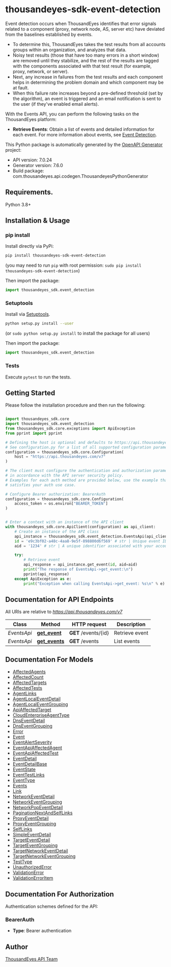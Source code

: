# thousandeyes-sdk-event-detection

Event detection occurs when ThousandEyes identifies that error signals related to a component (proxy, network node, AS, server etc) have deviated from the baselines established by events.
* To determine this, ThousandEyes takes the test results from all accounts groups within an organization, and analyzes that data.
* Noisy test results (those that have too many errors in a short window) are removed until they stabilize, and the rest of the results are tagged with the components associated with that test result (for example, proxy, network, or server).
* Next, any increase in failures from the test results and each component helps in determining the problem domain and which component may be at fault.
* When this failure rate increases beyond a pre-defined threshold (set by the algorithm), an event is triggered and an email notification is sent to the user (if they've enabled email alerts).

With the Events API, you can perform the following tasks on the ThousandEyes platform:
* **Retrieve Events**: Obtain a list of events and detailed information for each event. For more information about events, see [Event Detection](https://docs.thousandeyes.com/product-documentation/event-detection).


This Python package is automatically generated by the [OpenAPI Generator](https://openapi-generator.tech) project:

- API version: 7.0.24
- Generator version: 7.6.0
- Build package: com.thousandeyes.api.codegen.ThousandeyesPythonGenerator

## Requirements.

Python 3.8+

## Installation & Usage
### pip install

Install directly via PyPi:

```sh
pip install thousandeyes-sdk-event-detection
```
(you may need to run `pip` with root permission: `sudo pip install thousandeyes-sdk-event-detection`)

Then import the package:
```python
import thousandeyes_sdk.event_detection
```

### Setuptools

Install via [Setuptools](http://pypi.python.org/pypi/setuptools).

```sh
python setup.py install --user
```
(or `sudo python setup.py install` to install the package for all users)

Then import the package:
```python
import thousandeyes_sdk.event_detection
```

### Tests

Execute `pytest` to run the tests.

## Getting Started

Please follow the installation procedure and then run the following:

```python

import thousandeyes_sdk.core
import thousandeyes_sdk.event_detection
from thousandeyes_sdk.core.exceptions import ApiException
from pprint import pprint

# Defining the host is optional and defaults to https://api.thousandeyes.com/v7
# See configuration.py for a list of all supported configuration parameters.
configuration = thousandeyes_sdk.core.Configuration(
    host = "https://api.thousandeyes.com/v7"
)

# The client must configure the authentication and authorization parameters
# in accordance with the API server security policy.
# Examples for each auth method are provided below, use the example that
# satisfies your auth use case.

# Configure Bearer authorization: BearerAuth
configuration = thousandeyes_sdk.core.Configuration(
    access_token = os.environ["BEARER_TOKEN"]
)


# Enter a context with an instance of the API client
with thousandeyes_sdk.core.ApiClient(configuration) as api_client:
    # Create an instance of the API class
    api_instance = thousandeyes_sdk.event_detection.EventsApi(api_client)
    id = 'e9c3bf02-a48c-4aa8-9e5f-898800d6f569' # str | Unique event ID.
    aid = '1234' # str | A unique identifier associated with your account group. You can retrieve your `AccountGroupId` from the `/account-groups` endpoint. Note that you must be assigned to the target account group. Specifying this parameter without being assigned to the target account group will result in an error response. (optional)

    try:
        # Retrieve event
        api_response = api_instance.get_event(id, aid=aid)
        print("The response of EventsApi->get_event:\n")
        pprint(api_response)
    except ApiException as e:
        print("Exception when calling EventsApi->get_event: %s\n" % e)

```

## Documentation for API Endpoints

All URIs are relative to *https://api.thousandeyes.com/v7*

Class | Method | HTTP request | Description
------------ | ------------- | ------------- | -------------
*EventsApi* | [**get_event**](https://github.com/thousandeyes/thousandeyes-sdk-python//tree/main/thousandeyes-sdk-event-detection/docs/EventsApi.md#get_event) | **GET** /events/{id} | Retrieve event
*EventsApi* | [**get_events**](https://github.com/thousandeyes/thousandeyes-sdk-python//tree/main/thousandeyes-sdk-event-detection/docs/EventsApi.md#get_events) | **GET** /events | List events


## Documentation For Models

 - [AffectedAgents](https://github.com/thousandeyes/thousandeyes-sdk-python//tree/main/thousandeyes-sdk-event-detection/docs/AffectedAgents.md)
 - [AffectedCount](https://github.com/thousandeyes/thousandeyes-sdk-python//tree/main/thousandeyes-sdk-event-detection/docs/AffectedCount.md)
 - [AffectedTargets](https://github.com/thousandeyes/thousandeyes-sdk-python//tree/main/thousandeyes-sdk-event-detection/docs/AffectedTargets.md)
 - [AffectedTests](https://github.com/thousandeyes/thousandeyes-sdk-python//tree/main/thousandeyes-sdk-event-detection/docs/AffectedTests.md)
 - [AgentLinks](https://github.com/thousandeyes/thousandeyes-sdk-python//tree/main/thousandeyes-sdk-event-detection/docs/AgentLinks.md)
 - [AgentLocalEventDetail](https://github.com/thousandeyes/thousandeyes-sdk-python//tree/main/thousandeyes-sdk-event-detection/docs/AgentLocalEventDetail.md)
 - [AgentLocalEventGrouping](https://github.com/thousandeyes/thousandeyes-sdk-python//tree/main/thousandeyes-sdk-event-detection/docs/AgentLocalEventGrouping.md)
 - [ApiAffectedTarget](https://github.com/thousandeyes/thousandeyes-sdk-python//tree/main/thousandeyes-sdk-event-detection/docs/ApiAffectedTarget.md)
 - [CloudEnterpriseAgentType](https://github.com/thousandeyes/thousandeyes-sdk-python//tree/main/thousandeyes-sdk-event-detection/docs/CloudEnterpriseAgentType.md)
 - [DnsEventDetail](https://github.com/thousandeyes/thousandeyes-sdk-python//tree/main/thousandeyes-sdk-event-detection/docs/DnsEventDetail.md)
 - [DnsEventGrouping](https://github.com/thousandeyes/thousandeyes-sdk-python//tree/main/thousandeyes-sdk-event-detection/docs/DnsEventGrouping.md)
 - [Error](https://github.com/thousandeyes/thousandeyes-sdk-python//tree/main/thousandeyes-sdk-event-detection/docs/Error.md)
 - [Event](https://github.com/thousandeyes/thousandeyes-sdk-python//tree/main/thousandeyes-sdk-event-detection/docs/Event.md)
 - [EventAlertSeverity](https://github.com/thousandeyes/thousandeyes-sdk-python//tree/main/thousandeyes-sdk-event-detection/docs/EventAlertSeverity.md)
 - [EventApiAffectedAgent](https://github.com/thousandeyes/thousandeyes-sdk-python//tree/main/thousandeyes-sdk-event-detection/docs/EventApiAffectedAgent.md)
 - [EventApiAffectedTest](https://github.com/thousandeyes/thousandeyes-sdk-python//tree/main/thousandeyes-sdk-event-detection/docs/EventApiAffectedTest.md)
 - [EventDetail](https://github.com/thousandeyes/thousandeyes-sdk-python//tree/main/thousandeyes-sdk-event-detection/docs/EventDetail.md)
 - [EventDetailBase](https://github.com/thousandeyes/thousandeyes-sdk-python//tree/main/thousandeyes-sdk-event-detection/docs/EventDetailBase.md)
 - [EventState](https://github.com/thousandeyes/thousandeyes-sdk-python//tree/main/thousandeyes-sdk-event-detection/docs/EventState.md)
 - [EventTestLinks](https://github.com/thousandeyes/thousandeyes-sdk-python//tree/main/thousandeyes-sdk-event-detection/docs/EventTestLinks.md)
 - [EventType](https://github.com/thousandeyes/thousandeyes-sdk-python//tree/main/thousandeyes-sdk-event-detection/docs/EventType.md)
 - [Events](https://github.com/thousandeyes/thousandeyes-sdk-python//tree/main/thousandeyes-sdk-event-detection/docs/Events.md)
 - [Link](https://github.com/thousandeyes/thousandeyes-sdk-python//tree/main/thousandeyes-sdk-event-detection/docs/Link.md)
 - [NetworkEventDetail](https://github.com/thousandeyes/thousandeyes-sdk-python//tree/main/thousandeyes-sdk-event-detection/docs/NetworkEventDetail.md)
 - [NetworkEventGrouping](https://github.com/thousandeyes/thousandeyes-sdk-python//tree/main/thousandeyes-sdk-event-detection/docs/NetworkEventGrouping.md)
 - [NetworkPopEventDetail](https://github.com/thousandeyes/thousandeyes-sdk-python//tree/main/thousandeyes-sdk-event-detection/docs/NetworkPopEventDetail.md)
 - [PaginationNextAndSelfLinks](https://github.com/thousandeyes/thousandeyes-sdk-python//tree/main/thousandeyes-sdk-event-detection/docs/PaginationNextAndSelfLinks.md)
 - [ProxyEventDetail](https://github.com/thousandeyes/thousandeyes-sdk-python//tree/main/thousandeyes-sdk-event-detection/docs/ProxyEventDetail.md)
 - [ProxyEventGrouping](https://github.com/thousandeyes/thousandeyes-sdk-python//tree/main/thousandeyes-sdk-event-detection/docs/ProxyEventGrouping.md)
 - [SelfLinks](https://github.com/thousandeyes/thousandeyes-sdk-python//tree/main/thousandeyes-sdk-event-detection/docs/SelfLinks.md)
 - [SimpleEventDetail](https://github.com/thousandeyes/thousandeyes-sdk-python//tree/main/thousandeyes-sdk-event-detection/docs/SimpleEventDetail.md)
 - [TargetEventDetail](https://github.com/thousandeyes/thousandeyes-sdk-python//tree/main/thousandeyes-sdk-event-detection/docs/TargetEventDetail.md)
 - [TargetEventGrouping](https://github.com/thousandeyes/thousandeyes-sdk-python//tree/main/thousandeyes-sdk-event-detection/docs/TargetEventGrouping.md)
 - [TargetNetworkEventDetail](https://github.com/thousandeyes/thousandeyes-sdk-python//tree/main/thousandeyes-sdk-event-detection/docs/TargetNetworkEventDetail.md)
 - [TargetNetworkEventGrouping](https://github.com/thousandeyes/thousandeyes-sdk-python//tree/main/thousandeyes-sdk-event-detection/docs/TargetNetworkEventGrouping.md)
 - [TestType](https://github.com/thousandeyes/thousandeyes-sdk-python//tree/main/thousandeyes-sdk-event-detection/docs/TestType.md)
 - [UnauthorizedError](https://github.com/thousandeyes/thousandeyes-sdk-python//tree/main/thousandeyes-sdk-event-detection/docs/UnauthorizedError.md)
 - [ValidationError](https://github.com/thousandeyes/thousandeyes-sdk-python//tree/main/thousandeyes-sdk-event-detection/docs/ValidationError.md)
 - [ValidationErrorItem](https://github.com/thousandeyes/thousandeyes-sdk-python//tree/main/thousandeyes-sdk-event-detection/docs/ValidationErrorItem.md)


<a id="documentation-for-authorization"></a>
## Documentation For Authorization


Authentication schemes defined for the API:
<a id="BearerAuth"></a>
### BearerAuth

- **Type**: Bearer authentication


## Author

<a href="mailto:api-team@thousandeyes.com">ThousandEyes API Team </a>


